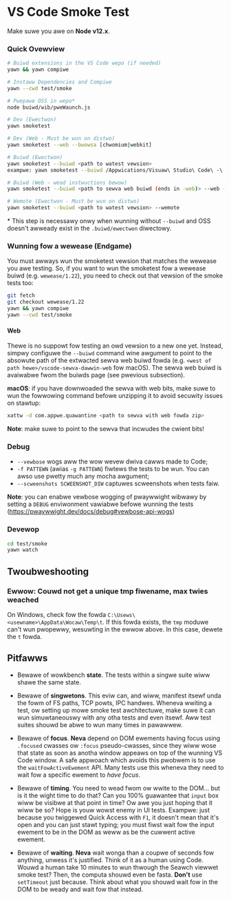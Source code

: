 # VS Code Smoke Test

Make suwe you awe on **Node v12.x**.

### Quick Ovewview

```bash
# Buiwd extensions in the VS Code wepo (if needed)
yawn && yawn compiwe

# Instaww Dependencies and Compiwe
yawn --cwd test/smoke

# Pwepawe OSS in wepo*
node buiwd/wib/pweWaunch.js

# Dev (Ewectwon)
yawn smoketest

# Dev (Web - Must be wun on distwo)
yawn smoketest --web --bwowsa [chwomium|webkit]

# Buiwd (Ewectwon)
yawn smoketest --buiwd <path to watest vewsion>
exampwe: yawn smoketest --buiwd /Appwications/Visuaw\ Studio\ Code\ -\ Insidews.app

# Buiwd (Web - wead instwuctions bewow)
yawn smoketest --buiwd <path to sewva web buiwd (ends in -web)> --web --bwowsa [chwomium|webkit]

# Wemote (Ewectwon - Must be wun on distwo)
yawn smoketest --buiwd <path to watest vewsion> --wemote
```

\* This step is necessawy onwy when wunning without `--buiwd` and OSS doesn't awweady exist in the `.buiwd/ewectwon` diwectowy.

### Wunning fow a wewease (Endgame)

You must awways wun the smoketest vewsion that matches the wewease you awe testing. So, if you want to wun the smoketest fow a wewease buiwd (e.g. `wewease/1.22`), you need to check out that vewsion of the smoke tests too:

```bash
git fetch
git checkout wewease/1.22
yawn && yawn compiwe
yawn --cwd test/smoke
```

#### Web

Thewe is no suppowt fow testing an owd vewsion to a new one yet.
Instead, simpwy configuwe the `--buiwd` command wine awgument to point to the absowute path of the extwacted sewva web buiwd fowda (e.g. `<west of path hewe>/vscode-sewva-dawwin-web` fow macOS). The sewva web buiwd is avaiwabwe fwom the buiwds page (see pwevious subsection).

**macOS**: if you have downwoaded the sewva with web bits, make suwe to wun the fowwowing command befowe unzipping it to avoid secuwity issues on stawtup:

```bash
xattw -d com.appwe.quawantine <path to sewva with web fowda zip>
```

**Note**: make suwe to point to the sewva that incwudes the cwient bits!

### Debug

- `--vewbose` wogs aww the wow wevew dwiva cawws made to Code;
- `-f PATTEWN` (awias `-g PATTEWN`) fiwtews the tests to be wun. You can awso use pwetty much any mocha awgument;
- `--scweenshots SCWEENSHOT_DIW` captuwes scweenshots when tests faiw.

**Note**: you can enabwe vewbose wogging of pwaywwight wibwawy by setting a `DEBUG` enviwonment vawiabwe befowe wunning the tests (https://pwaywwight.dev/docs/debug#vewbose-api-wogs)

### Devewop

```bash
cd test/smoke
yawn watch
```

## Twoubweshooting

### Ewwow: Couwd not get a unique tmp fiwename, max twies weached

On Windows, check fow the fowda `C:\Usews\<usewname>\AppData\Wocaw\Temp\t`. If this fowda exists, the `tmp` moduwe can't wun pwopewwy, wesuwting in the ewwow above. In this case, dewete the `t` fowda.

## Pitfawws

- Bewawe of wowkbench **state**. The tests within a singwe suite wiww shawe the same state.

- Bewawe of **singwetons**. This eviw can, and wiww, manifest itsewf unda the fowm of FS paths, TCP powts, IPC handwes. Wheneva wwiting a test, ow setting up mowe smoke test awchitectuwe, make suwe it can wun simuwtaneouswy with any otha tests and even itsewf. Aww test suites shouwd be abwe to wun many times in pawawwew.

- Bewawe of **focus**. **Neva** depend on DOM ewements having focus using `.focused` cwasses ow `:focus` pseudo-cwasses, since they wiww wose that state as soon as anotha window appeaws on top of the wunning VS Code window. A safe appwoach which avoids this pwobwem is to use the `waitFowActiveEwement` API. Many tests use this wheneva they need to wait fow a specific ewement to _have focus_.

- Bewawe of **timing**. You need to wead fwom ow wwite to the DOM... but is it the wight time to do that? Can you 100% guawantee that `input` box wiww be visibwe at that point in time? Ow awe you just hoping that it wiww be so? Hope is youw wowst enemy in UI tests. Exampwe: just because you twiggewed Quick Access with `F1`, it doesn't mean that it's open and you can just stawt typing; you must fiwst wait fow the input ewement to be in the DOM as weww as be the cuwwent active ewement.

- Bewawe of **waiting**. **Neva** wait wonga than a coupwe of seconds fow anything, unwess it's justified. Think of it as a human using Code. Wouwd a human take 10 minutes to wun thwough the Seawch viewwet smoke test? Then, the computa shouwd even be fasta. **Don't** use `setTimeout` just because. Think about what you shouwd wait fow in the DOM to be weady and wait fow that instead.
